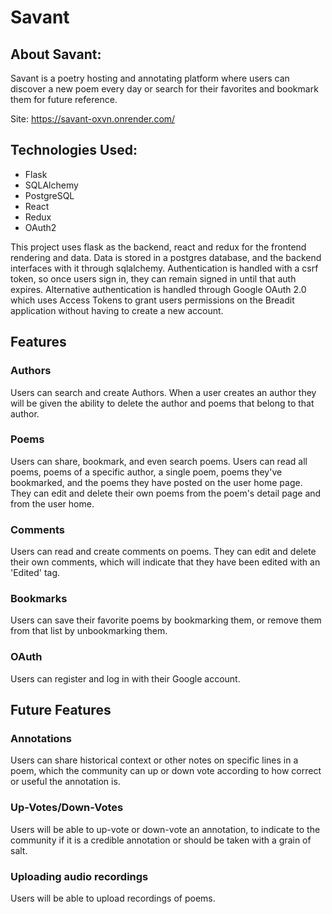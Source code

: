 # Savant

## About Savant:
Savant is a poetry hosting and annotating platform where users can discover a new poem every day or search for their favorites and bookmark them for future reference.

Site: https://savant-oxvn.onrender.com/

## Technologies Used:
- Flask
- SQLAlchemy
- PostgreSQL
- React
- Redux
- OAuth2

This project uses flask as the backend, react and redux for the frontend rendering and data. Data is stored in a postgres database, and the backend interfaces with it through sqlalchemy. Authentication is handled with a csrf token, so once users sign in, they can remain signed in until that auth expires. Alternative authentication is handled through Google OAuth 2.0 which uses Access Tokens to grant users permissions on the Breadit application without having to create a new account.

## Features

### Authors
Users can search and create Authors. When a user creates an author they will be given the ability to delete the author and poems that belong to that author.

### Poems
 Users can share, bookmark, and even search poems. Users can read all poems, poems of a specific author, a single poem, poems they've bookmarked, and the poems they have posted on the user home page. They can edit and delete their own poems from the poem's detail page and from the user home.

### Comments
Users can read and create comments on poems. They can edit and delete their own comments, which will indicate that they have been edited with an 'Edited' tag.

### Bookmarks
Users can save their favorite poems by bookmarking them, or remove them from that list by unbookmarking them.

### OAuth
Users can register and log in with their Google account.

## Future Features

### Annotations
Users can share historical context or other notes on specific lines in a poem, which the community can up or down vote according to how correct or useful the annotation is.

### Up-Votes/Down-Votes
Users will be able to up-vote or down-vote an annotation, to indicate to the community if it is a credible annotation or should be taken with a grain of salt.

### Uploading audio recordings
Users will be able to upload recordings of poems.
